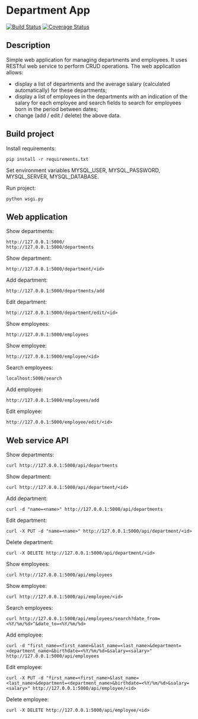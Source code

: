 # Department App

[![Build Status](https://app.travis-ci.com/OleksandrChabdaev/epam-python-onlineua-autumn-2021-final-project.svg?token=qu38tUNAjjD9AzqYnRJQ&branch=master)](https://app.travis-ci.com/OleksandrChabdaev/epam-python-onlineua-autumn-2021-final-project)
[![Coverage Status](https://coveralls.io/repos/github/OleksandrChabdaev/epam-python-onlineua-autumn-2021-final-project/badge.png?branch=master)](https://coveralls.io/github/OleksandrChabdaev/epam-python-onlineua-autumn-2021-final-project?branch=master)
## Description

Simple web application for managing departments and employees. It uses RESTful web service to perform CRUD operations.
The web application allows:
- display a list of departments and the average salary (calculated automatically) for these departments;
- display a list of employees in the departments with an indication of the salary for each employee and search fields
to search for employees born in the period between dates;
- change (add / edit / delete) the above data.

## Build project

Install requirements:
```
pip install -r requirements.txt
```
Set environment variables MYSQL_USER, MYSQL_PASSWORD, MYSQL_SERVER, MYSQL_DATABASE.

Run project:
```
python wsgi.py
```

## Web application

Show departments:
```
http://127.0.0.1:5000/
http://127.0.0.1:5000/departments
```
Show department:
```
http://127.0.0.1:5000/department/<id>
```
Add department:
```
http://127.0.0.1:5000/departments/add
```
Edit department:
```
http://127.0.0.1:5000/department/edit/<id>
```
Show employees:
```
http://127.0.0.1:5000/employees
```
Show employee:
```
http://127.0.0.1:5000/employee/<id>
```
Search employees:
```
localhost:5000/search
```
Add employee:
```
http://127.0.0.1:5000/employees/add
```
Edit employee:
```
http://127.0.0.1:5000/employee/edit/<id>
```

## Web service API

Show departments:
```
curl http://127.0.0.1:5000/api/departments
```
Show department:
```
curl http://127.0.0.1:5000/api/department/<id>
```
Add department:
```
curl -d "name=<name>" http://127.0.0.1:5000/api/departments
```
Edit department:
```
curl -X PUT -d "name=<name>" http://127.0.0.1:5000/api/department/<id>
```
Delete department:
```
curl -X DELETE http://127.0.0.1:5000/api/department/<id>
```
Show employees:
```
curl http://127.0.0.1:5000/api/employees
```
Show employee:
```
curl http://127.0.0.1:5000/api/employee/<id>
```
Search employees:
```
curl http://127.0.0.1:5000/api/employees/search?date_from=<%Y/%m/%d>^&date_to=<%Y/%m/%d>
```
Add employee:
```
curl -d "first_name=<first_name>&last_name=<last_name>&department=<department_name>&birthdate=<%Y/%m/%d>&salary=<salary>" http://127.0.0.1:5000/api/employees
```
Edit employee:
```
curl -X PUT -d "first_name=<first_name>&last_name=<last_name>&department=<department_name>&birthdate=<%Y/%m/%d>&salary=<salary>" http://127.0.0.1:5000/api/employee/<id>
```
Delete employee:
```
curl -X DELETE http://127.0.0.1:5000/api/employee/<id>
```

